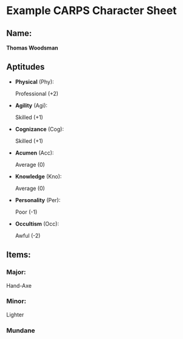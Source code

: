 # Example CARPS Character Sheet
## Name:
**Thomas Woodsman**
## Aptitudes
- **Physical** (Phy):

  Professional (+2)

- **Agility** (Agi):

  Skilled (+1)

- **Cognizance** (Cog):

  Skilled (+1)

- **Acumen** (Acc):

  Average (0)

- **Knowledge** (Kno):

  Average (0)

- **Personality** (Per):

  Poor (-1)

- **Occultism** (Occ):

  Awful (-2)

## Items:
### Major:
Hand-Axe
### Minor:
Lighter
### Mundane
